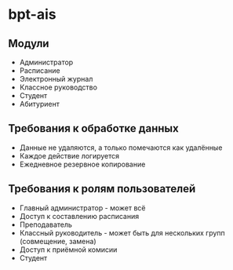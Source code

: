 # bpt-ais
## Модули
* Администратор
* Расписание
* Электронный журнал
* Классное руководство
* Студент
* Абитуриент

## Требования к обработке данных
* Данные не удаляются, а только помечаются как удалённые
* Каждое действие логируется
* Ежедневное резервное копирование

## Требования к ролям пользователей
* Главный администратор - может всё
* Доступ к составлению расписания
* Преподаватель
* Классный руководитель - может быть для нескольких групп (совмещение, замена)
* Доступ к приёмной комисии
* Студент